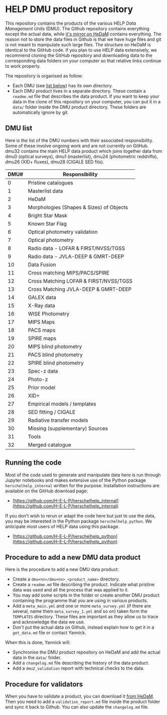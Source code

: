 HELP DMU product repository
===========================

This repository contains the products of the various HELP *Data Management
Units* (DMU). The Github repository contains everything except the actual data,
while [it's mirror on HeDaM](http://hedam.lam.fr/HELP/data/dmu_products/)
contains everything. The reason not to store the data files in Github is that we
have huge files and git is not meant to manipulate such large files. The structure on HeDaM is identical to the GitHub code. If you plan to use HELP data extensively, we recommend cloning the GitHub repository and downloading data to the corresponding data folders on your computer so that relative links continue to work properly.

The repository is organised as follow:

- Each DMU (see [list below](#dmu-list)) has its own directory. 
- Each DMU product lives in a separate directory. These contain
  a `readme.md` file that describes the data product.  If you want to keep your
  data in the clone of this repository on your computer, you can put it in
  a `data/` folder inside the DMU product directory.  These folders are
  automatically ignore by git.



DMU list
--------

Here is the list of the DMU numbers with their associated responsibility. Some of these involve ongoing work and are not currently on GitHub. dmu32 contains the main HELP data product which joins together data from dmu0 (optical surveys), dmu1 (masterlist), dmu24 (photometric redshifts), dmu26 (XID+ fluxes), dmu28 (CIGALE SED fits).

 DMU#  |  Responsibility
-------|------------------------------------------
 0     |  Pristine catalogues
 1     |  Masterlist data
 2     |  HeDaM
 3     |  Morphologies (Shapes & Sizes) of Objects
 4     |  Bright Star Mask
 5     |  Known Star Flag
 6     |  Optical photometry validation
 7     |  Optical photometry
 8     |  Radio data - LOFAR & FIRST/NVSS/TGSS
 9     |  Radio data - JVLA-DEEP & GMRT-DEEP
 10    |  Data Fusion
 11    |  Cross matching MIPS/PACS/SPIRE
 12    |  Cross Matching LOFAR & FIRST/NVSS/TGSS
 13    |  Cross Matching JVLA-DEEP & GMRT-DEEP
 14    |  GALEX data
 15    |  X-Ray data
 16    |  WISE Photometry
 17    |  MIPS Maps
 18    |  PACS maps
 19    |  SPIRE maps
 20    |  MIPS blind photometry
 21    |  PACS blind photometry
 22    |  SPIRE blind photometry
 23    |  Spec-z data
 24    |  Photo-z
 25    |  Prior model
 26    |  XID+
 27    |  Empirical models / templates
 28    |  SED fitting / CIGALE
 29    |  Radiative transfer models
 30    |  Missing (supplementary) Sources
 31    |  Tools
 32    |  Merged catalogue


Running the code
----------------

Most of the code used to generate and manipulate data here is run through Jupyter notebooks and makes extensive use of the Python package `herschelhelp_internal` written for the purpose. Installation instructions are available on the GitHub download page:

- [https://github.com/H-E-L-P/herschelhelp_internal](https://github.com/H-E-L-P/herschelhelp_internal)

If you don't wish to rerun or adapt the code here but just to use the data, you may be interested in the Python package `herschelhelp_python`. We anticipate most users of HELP data using this package.

- [https://github.com/H-E-L-P/herschelhelp_python](https://github.com/H-E-L-P/herschelhelp_python)

Procedure to add a new DMU data product
---------------------------------------

Here is the procedure to add a new DMU data product:

- Create a `dmu<nn>/dmu<nn>_<product_name>` directory.
- Create a `readme.md` file describing the product.  Indicate what pristine data
  was used and all the process that was applied to it.
- You may add some scripts in the folder or create another DMU product
  containing the programme that you are using in various products.
- Add a `meta_main.yml` and one or more `meta_survey.yml` (if there are several,
  name them `meta_survey_1.yml` and so on) taken form the `TEMPLATES` directory.
  These files are important as they allow us to trace and acknowledge the data
  we use.
- Don't put the actual data on Github, instead explain how to get it in
  a `get_data.md` file or contact Yannick.

When this is done, Yannick will:

- Synchronise the DMU product repository on HeDaM and add the actual data in the
  `data/` folder.
- Add a `changelog.md` file describing the history of the data product.
- Add a `dmu2_validation` report with technical checks to the data.

Procedure for validators
------------------------

When you have to validate a product, you can download it [from
HeDaM](http://hedam.lam.fr/HELP/data/dmu_products/).  Then you need to add
a `validation_report.md` file inside the product folder and sync it back to
Github.  You can also update the `changelog.md` file.
